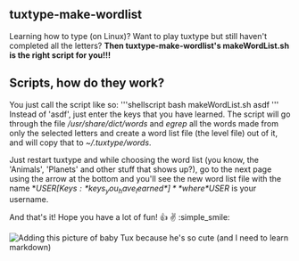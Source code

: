 ## tuxtype-make-wordlist
Learning how to type (on Linux)? Want to play tuxtype but still haven't completed all the letters?
**Then tuxtype-make-wordlist's makeWordList.sh is the right script for you!!!**

## Scripts, how do they work?
You just call the script like so:
'''shellscript
bash makeWordList.sh asdf
'''
Instead of 'asdf', just enter the keys that you have learned. The script will go through the file
*/usr/share/dict/words* and *egrep* all the words made from only the selected letters and create a
word list file (the level file) out of it, and will copy that to *~/.tuxtype/words*.

Just restart tuxtype and while choosing the word list (you know, the 'Animals', 'Planets' and other
stuff that shows up?), go to the next page using the arrow at the bottom and you'll see the new
word list file with the name **$USER [Keys: *keys_you_have_learned*]** where *$USER* is your username.

And that's it!
Hope you have a lot of fun! :+1: :v: :simple_smile:

![Adding this picture of baby Tux because he's so cute (and I need to learn markdown)](https://www.gnu.org/graphics/babies/BabyTuxAlpha.png)
